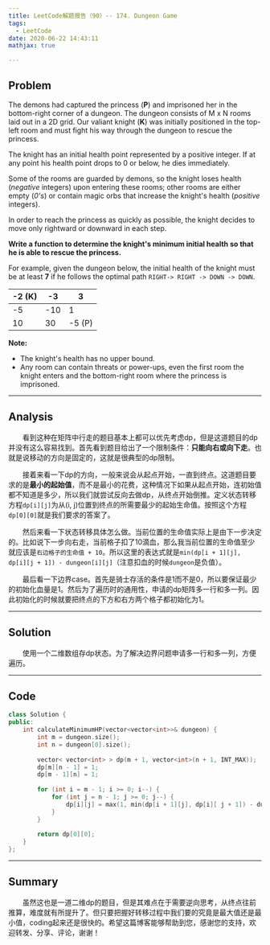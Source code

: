 ```yaml
---
title: LeetCode解题报告（90）-- 174. Dungeon Game
tags:
  - LeetCode
date: 2020-06-22 14:43:11
mathjax: true

---
```


## Problem

The demons had captured the princess (**P**) and imprisoned her in the bottom-right corner of a dungeon. The dungeon consists of M x N rooms laid out in a 2D grid. Our valiant knight (**K**) was initially positioned in the top-left room and must fight his way through the dungeon to rescue the princess.

The knight has an initial health point represented by a positive integer. If at any point his health point drops to 0 or below, he dies immediately.

Some of the rooms are guarded by demons, so the knight loses health (*negative* integers) upon entering these rooms; other rooms are either empty (*0's*) or contain magic orbs that increase the knight's health (*positive* integers).

In order to reach the princess as quickly as possible, the knight decides to move only rightward or downward in each step.

**Write a function to determine the knight's minimum initial health so that he is able to rescue the princess.**

<!-- more -->

For example, given the dungeon below, the initial health of the knight must be at least **7** if he follows the optimal path `RIGHT-> RIGHT -> DOWN -> DOWN`.

| -2 (K) | -3   | 3      |
| ------ | ---- | ------ |
| -5     | -10  | 1      |
| 10     | 30   | -5 (P) |

**Note:**

- The knight's health has no upper bound.
- Any room can contain threats or power-ups, even the first room the knight enters and the bottom-right room where the princess is imprisoned.

------

## Analysis

&emsp;&emsp;看到这种在矩阵中行走的题目基本上都可以优先考虑dp，但是这道题目的dp并没有这么容易找到。首先看到题目给出了一个限制条件：**只能向右或向下走**。也就是说移动的方向是固定的，这就是很典型的dp限制。

&emsp;&emsp;接着来看一下dp的方向，一般来说会从起点开始，一直到终点。这道题目要求的是**最小的起始值**，而不是最小的花费，这种情况下如果从起点开始，连初始值都不知道是多少，所以我们就尝试反向去做dp，从终点开始倒推。定义状态转移方程`dp[i][j]`为从(i, j)位置到终点的所需要最少的起始生命值。按照这个方程`dp[0][0]`就是我们要求的答案了。

&emsp;&emsp;然后来看一下状态转移具体怎么做。当前位置的生命值实际上是由下一步决定的。比如说下一步向右走，当前格子扣了10滴血，那么我当前位置的生命值至少就应该是`右边格子的生命值 + 10`。所以这里的表达式就是`min(dp[i + 1][j], dp[i][j + 1]) - dungeon[i][j]`（注意扣血的时候`dungeon`是负值）。

&emsp;&emsp;最后看一下边界case。首先是骑士存活的条件是1而不是0，所以要保证最少的初始化血量是1。然后为了遍历时的通用性，申请的dp矩阵多一行和多一列。因此初始化的时候就要把终点的下方和右方两个格子都初始化为1。

------

## Solution

&emsp;&emsp;使用一个二维数组存dp状态。为了解决边界问题申请多一行和多一列，方便遍历。

------

## Code

```c++
class Solution {
public:
    int calculateMinimumHP(vector<vector<int>>& dungeon) {
        int m = dungeon.size();
        int n = dungeon[0].size();
        
        vector< vector<int> > dp(m + 1, vector<int>(n + 1, INT_MAX));
        dp[m][n - 1] = 1;
        dp[m - 1][n] = 1;
        
        for (int i = m - 1; i >= 0; i--) {
            for (int j = n - 1; j >= 0; j--) {
                dp[i][j] = max(1, min(dp[i + 1][j], dp[i][ j + 1]) - dungeon[i][j]);
            }
        }
        
        return dp[0][0];
    }
};
```

------

## Summary

 &emsp;&emsp;虽然这也是一道二维dp的题目，但是其难点在于需要逆向思考，从终点往前推算，难度就有所提升了。但只要把握好转移过程中我们要的究竟是最大值还是最小值，coding起来还是很快的。希望这篇博客能够帮助到您，感谢您的支持，欢迎转发、分享、评论，谢谢！
